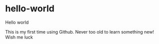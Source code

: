 # hello-world
Hello world

This is my first time using Github.  Never too old to learn something new!
Wish me luck
